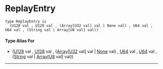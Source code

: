 # ReplayEntry

```pony
type ReplayEntry is
  (U128 val , U128 val , (Array[U32 val] val | None val) , U64 val , U64 val , (String val | Array[U8 val] val))
```

#### Type Alias For

* ([U128](builtin-U128) val , [U128](builtin-U128) val , ([Array](builtin-Array)\[[U32](builtin-U32) val\] val | [None](builtin-None) val) , [U64](builtin-U64) val , [U64](builtin-U64) val , ([String](builtin-String) val | [Array](builtin-Array)\[[U8](builtin-U8) val\] val))

---

